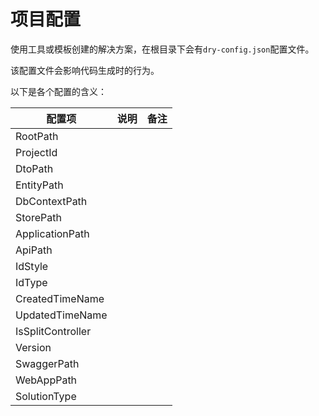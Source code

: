 # 项目配置

使用工具或模板创建的解决方案，在根目录下会有`dry-config.json`配置文件。

该配置文件会影响代码生成时的行为。

以下是各个配置的含义：

|配置项  |说明  |备注  |
|---------|---------|---------|
|RootPath   |         |         |
|ProjectId   |         |         |
|DtoPath   |         |         |
|EntityPath   |         |         |
|DbContextPath   |         |         |
|StorePath   |         |         |
|ApplicationPath   |         |         |
|ApiPath   |         |         |
|IdStyle   |         |         |
|IdType    |         |         |
|CreatedTimeName    |         |         |
|UpdatedTimeName    |         |         |
|IsSplitController    |         |         |
|Version    |         |         |
|SwaggerPath    |         |         |
|WebAppPath    |         |         |
|SolutionType    |         |         |
